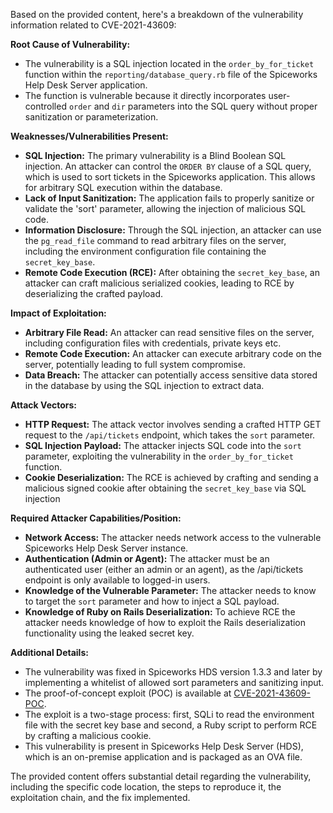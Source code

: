Based on the provided content, here's a breakdown of the vulnerability information related to CVE-2021-43609:

**Root Cause of Vulnerability:**
- The vulnerability is a SQL injection located in the `order_by_for_ticket` function within the `reporting/database_query.rb` file of the Spiceworks Help Desk Server application.
- The function is vulnerable because it directly incorporates user-controlled `order` and `dir` parameters into the SQL query without proper sanitization or parameterization.

**Weaknesses/Vulnerabilities Present:**
- **SQL Injection:** The primary vulnerability is a Blind Boolean SQL injection. An attacker can control the `ORDER BY` clause of a SQL query, which is used to sort tickets in the Spiceworks application. This allows for arbitrary SQL execution within the database.
- **Lack of Input Sanitization:** The application fails to properly sanitize or validate the 'sort' parameter, allowing the injection of malicious SQL code.
- **Information Disclosure:** Through the SQL injection, an attacker can use the `pg_read_file` command to read arbitrary files on the server, including the environment configuration file containing the `secret_key_base`.
- **Remote Code Execution (RCE):** After obtaining the `secret_key_base`, an attacker can craft malicious serialized cookies, leading to RCE by deserializing the crafted payload.

**Impact of Exploitation:**
- **Arbitrary File Read:** An attacker can read sensitive files on the server, including configuration files with credentials, private keys etc.
- **Remote Code Execution:** An attacker can execute arbitrary code on the server, potentially leading to full system compromise.
- **Data Breach:** The attacker can potentially access sensitive data stored in the database by using the SQL injection to extract data.

**Attack Vectors:**
- **HTTP Request:** The attack vector involves sending a crafted HTTP GET request to the `/api/tickets` endpoint, which takes the `sort` parameter.
- **SQL Injection Payload:** The attacker injects SQL code into the `sort` parameter, exploiting the vulnerability in the `order_by_for_ticket` function.
- **Cookie Deserialization:** The RCE is achieved by crafting and sending a malicious signed cookie after obtaining the `secret_key_base` via SQL injection

**Required Attacker Capabilities/Position:**
- **Network Access:** The attacker needs network access to the vulnerable Spiceworks Help Desk Server instance.
- **Authentication (Admin or Agent):** The attacker must be an authenticated user (either an admin or an agent), as the /api/tickets endpoint is only available to logged-in users.
- **Knowledge of the Vulnerable Parameter:** The attacker needs to know to target the `sort` parameter and how to inject a SQL payload.
- **Knowledge of Ruby on Rails Deserialization:** To achieve RCE the attacker needs knowledge of how to exploit the Rails deserialization functionality using the leaked secret key.

**Additional Details:**
- The vulnerability was fixed in Spiceworks HDS version 1.3.3 and later by implementing a whitelist of allowed sort parameters and sanitizing input.
- The proof-of-concept exploit (POC) is available at [CVE-2021-43609-POC](https://github.com/d5sec/CVE-2021-43609-POC).
- The exploit is a two-stage process: first, SQLi to read the environment file with the secret key base and second, a Ruby script to perform RCE by crafting a malicious cookie.
- This vulnerability is present in Spiceworks Help Desk Server (HDS), which is an on-premise application and is packaged as an OVA file.

The provided content offers substantial detail regarding the vulnerability, including the specific code location, the steps to reproduce it, the exploitation chain, and the fix implemented.